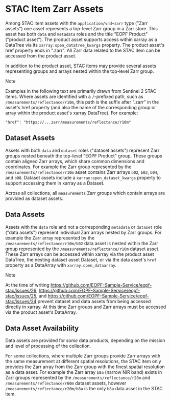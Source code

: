 # STAC Item Zarr Assets

Among STAC item assets with the `application/vnd+zarr` type ("Zarr assets") one asset represents a top-level Zarr group in a Zarr store. This asset has both `data` and `metadata` roles and the title "EOPF Product" ("product asset"). The product asset supports access within xarray as a DataTree via its `xarray:open_datatree_kwargs` property. The product asset's href property ends in ".zarr". All Zarr data related to the STAC item can be accessed from the product asset.

In addition to the product asset, STAC items may provide several assets representing groups and arrays nested within the top-level Zarr group.

> [!NOTE]
> Examples in the following text are primarily drawn from Sentinel 2 STAC items. Where assets are identified with a `/`-prefixed path, such as `/measurements/reflectance/r10m`, this path is the suffix after ".zarr" in the asset's href property (and also the name of the corresponding group or array within the product asset's xarray DataTree). For example:
> 
> `"href": "https://...zarr/measurements/reflectance/r10m"`


## Dataset Assets

Assets with both `data` and `dataset` roles ("dataset assets") represent Zarr groups nested beneath the top-level "EOPF Product" group. These groups contain aligned Zarr arrays, which share common dimensions and coordinates. For example the Zarr group represented by the `/measurements/reflectance/r10m` asset contains Zarr arrays `b02`, `b03`, `b04`, and `b08`. Dataset assets include a `xarray:open_dataset_kwargs` property to support accessing them in xarray as a Dataset.

Across all collections, all `measurements` Zarr groups which contain arrays are provided as dataset assets.


## Data Assets

Assets with the `data` role and not a corresponding `metadata` or `dataset` role ("data assets") represent individual Zarr arrays nested by Zarr groups. For example the Zarr array represented by the `/measurements/reflectance/r10m/b02` data asset is nested within the Zarr group represented by the `/measurements/reflectance/r10m` dataset asset. These Zarr arrays can be accessed within xarray via the product asset DataTree, the nesting dataset asset Dataset, or via the data asset's `href` property as a DataArray with `xarray.open_dataarray`.

> [!NOTE]
> At the time of writing https://github.com/EOPF-Sample-Service/eopf-stac/issues/26, https://github.com/EOPF-Sample-Service/eopf-stac/issues/25, and https://github.com/EOPF-Sample-Service/eopf-stac/issues/24 prevent dataset and data assets from being accessed directly in xarray. At this time Zarr groups and Zarr arrays must be accessed via the product asset's DataArray.


## Data Asset Availability

Data assets are provided for _some_ data products, depending on the mission and level of processing of the collection.

For some collections, where multiple Zarr groups provide Zarr arrays with the same measurement at different spatial resolutions, the STAC item only provides the Zarr array from the Zarr group with the finest spatial resolution as a data asset. For example the Zarr array `b8a` (narrow NIR band) exists in Zarr groups represented by the `/measurements/reflectance/r20m` and `/measurements/reflectance/r60m` dataset assets, however `/measurements/reflectance/r20m/b8a` is the only `b8a` data asset in the STAC item.

